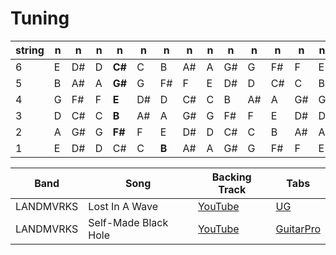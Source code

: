 # Tuning

| string | n  | n  | n | n  | n  | n  | n  | n | n  | n  | n  | n  | n  |
|--------|----|----|---|----|----|----|----|---|----|----|----|----|----|
| 6      | E  | D# | D | **C#** | C  | B  | A# | A | G# | G  | F# | F  | E  |
| 5      | B  | A# | A | **G#** | G  | F# | F  | E | D# | D  | C# | C  | B  |
| 4      | G  | F# | F | **E**  | D# | D  | C# | C | B  | A# | A  | G# | G  |
| 3      | D  | C# | C | **B**  | A# | A  | G# | G | F# | F  | E  | D# | D  |
| 2      | A  | G# | G | **F#** | F  | E  | D# | D | C# | C  | B  | A# | A  |
| 1      | E  | D# | D | C# | C  | **B**  | A# | A | G# | G  | F# | F  | E  |

| Band | Song | Backing Track | Tabs
| --- | --- | --- | --- |
| LANDMVRKS | Lost In A Wave | [YouTube](https://www.youtube.com/watch?v=uHSl0Zpw2pw) | [UG](https://tabs.ultimate-guitar.com/tab/landmvrks/lost-in-a-wave-official-4142773)
| LANDMVRKS | Self-Made Black Hole | [YouTube](https://www.youtube.com/watch?v=Vlq9uuFYBT0) | [GuitarPro](./tabs/landmvrks-self-made-black-hole.gp)